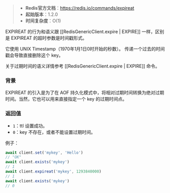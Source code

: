 > - **Redis官方文档**：https://redis.io/commands/expireat
> - **起始版本**：1.2.0
> - **时间复杂度**：O(1)

EXPIREAT 的行为和语义跟 [[RedisGenericClient.expire | EXPIRE]] 一样，区别是 EXPIREAT 的超时参数是时间戳形式。

它使用 UNIX Timestamp（1970年1月1日0时开始的秒数）。
传递一个过去的时间戳会导致直接删除这个 key。

关于过期时间的语义详情参考 [[RedisGenericClient.expire | EXPIRE]] 命令。

### 背景

EXPIREAT 的引入是为了在 AOF 持久化模式中，将相对过期时间转换为绝对过期时间。当然，它也可以用来直接指定一个 key 的过期时间点。

### 返回值

- `1`：ttl 设置成功。
- `0`：key 不存在，或者不能设置过期时间。

例子：

```typescript
await client.set('mykey', 'Hello')
// "OK"
await client.exists('mykey')
// 1
await client.expireat('mykey', 1293840000)
// 1
await client.exists('mykey')
// 0
```

